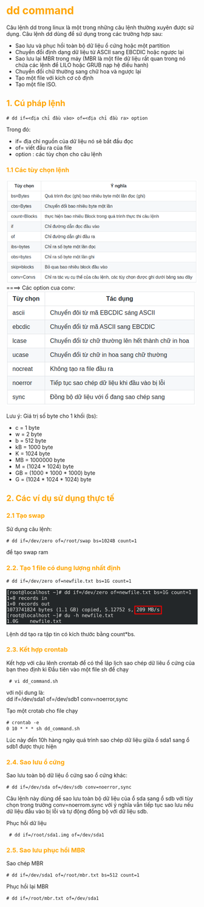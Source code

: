 <h1 style="color:orange">dd command</h1>
Câu lệnh dd trong linux là một trong những câu lệnh thường xuyên được sử dụng. Câu lệnh dd dùng để sử dụng trong các trường hợp sau:

- Sao lưu và phục hồi toàn bộ dữ liệu ổ cứng hoặc một partition
- Chuyển đổi định dạng dữ liệu từ ASCII sang EBCDIC hoặc ngược lại
- Sao lưu lại MBR trong máy (MBR là một file dữ liệu rất quan trong nó chứa các lệnh để LILO hoặc GRUB nạp hệ điều hanh)
- Chuyển đổi chữ thường sang chữ hoa và ngược lại
- Tạo một file với kích cơ cô định
- Tạo một file ISO.
<h2 style="color:orange">1. Cú pháp lệnh</h2>

    # dd if=<địa chỉ đầu vào> of=<địa chỉ đầu ra> option
Trong đó:
- if= địa chỉ nguồn của dữ liệu nó sẽ bắt đầu đọc
- of= viết đầu ra của file
- option : các tùy chọn cho câu lệnh
<h3 style="color:orange">1.1 Các tùy chọn lệnh</h3>

![dd1](../img/dd1.png)<br>
====> Các option cua conv:
![dd2](../img/dd2.png)<br>

Lưu ý: Giá trị số byte cho 1 khối (bs):<br>
- c = 1 byte
- w = 2 byte
- b = 512 byte
- kB = 1000 byte
- K = 1024 byte
- MB = 1000000 byte
- M = (1024 * 1024) byte
- GB = (1000 * 1000 * 1000) byte
- G = (1024 * 1024 * 1024) byte
<h2 style="color:orange">2. Các ví dụ sử dụng thực tế</h2>
<h3 style="color:orange">2.1 Tạo swap</h3>
Sử dụng câu lệnh:
      
    # dd if=/dev/zero of=/root/swap bs=1024B count=1
để tạo swap ram
<h3 style="color:orange">2.2. Tạo 1 file có dung lượng nhất định</h3>

    # dd if=/dev/zero of=newfile.txt bs=1G count=1
![dd3](../img/dd3.png)<br>

Lệnh dd tạo ra tập tin có kích thước bằng count*bs.
<h3 style="color:orange">2.3. Kết hợp crontab</h3>
Kết hợp với câu lênh crontab để có thể lâp lịch sao chép dữ liêu ổ cứng của bạn theo định kì Đầu tiên vào một file sh để chạy

     # vi dd_command.sh
với nội dung là:<br>
dd if=/dev/sda1 of=/dev/sdb1 conv=noerror,sync

Tạo một crotab cho file chạy

    # crontab -e
    0 10 * * * sh dd_command.sh
Lúc này đến 10h hàng ngày quá trình sao chép dữ liệu giữa ổ sda1 sang ổ sdb1 được thực hiện
<h3 style="color:orange">2.4. Sao lưu ổ cứng</h3>
Sao lưu toàn bộ dữ liệu ổ cứng sao ổ cứng khác:

    # dd if=/dev/sda of=/dev/sdb conv=noerror,sync
Câu lệnh này dùng dể sao lưu toàn bộ dữ liệu của ổ sda sang ổ sdb với tùy chọn trong trường conv=noerrom.sync với ý nghĩa vẫn tiếp tục sao lưu nếu dữ liệu đầu vào bị lỗi và tự động đồng bộ với dữ liệu sdb.

Phục hồi dữ liệu
     
     # dd if=/root/sda1.img of=/dev/sda1
<h3 style="color:orange">2.5. Sao lưu phục hồi MBR</h3>
Sao chép MBR

    # dd if=/dev/sda1 of=/root/mbr.txt bs=512 count=1
Phục hồi lại MBR

    # dd if=/root/mbr.txt of=/dev/sda1